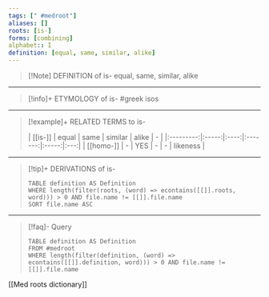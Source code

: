 ```yaml
---
tags: [" #medroot"]
aliases: []
roots: [is-]
forms: [combining]
alphabet:: I
definition: [equal, same, similar, alike]
---
```

>[!Note] DEFINITION of is-
>equal, same, similar, alike
_____
>[!info]+ ETYMOLOGY of is-
>#greek isos
_____
>[!example]+ RELATED TERMS to is-
>
>|  [[is-]]  | equal | same | similar | alike |  -  |
|:---------:|:-----:|:----:|:-------:|:-----:|:---:|
| [[homo-]] |   -   | YES  |    -    |   -   | likeness    |
_____
>[!tip]+ DERIVATIONS of is-
>```dataview
>TABLE definition AS Definition 
>WHERE length(filter(roots, (word) => econtains([[]].roots, word))) > 0 AND file.name != [[]].file.name
>SORT file.name ASC
>```
___
>[!faq]- Query
>
>```dataview
>TABLE definition AS Definition
>FROM #medroot
>WHERE length(filter(definition, (word) => econtains([[]].definition, word))) > 0 AND file.name != [[]].file.name
>```

[[Med roots dictionary]]